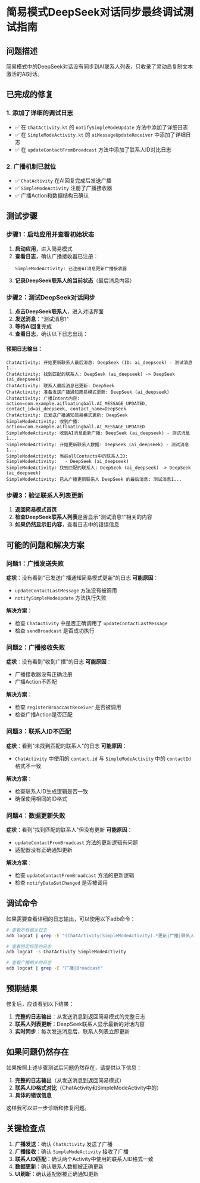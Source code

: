 # 简易模式DeepSeek对话同步最终调试测试指南

## 问题描述

简易模式中的DeepSeek对话没有同步到AI联系人列表，只收录了灵动岛复制文本激活的AI对话。

## 已完成的修复

### 1. 添加了详细的调试日志
- ✅ 在 `ChatActivity.kt` 的 `notifySimpleModeUpdate` 方法中添加了详细日志
- ✅ 在 `SimpleModeActivity.kt` 的 `aiMessageUpdateReceiver` 中添加了详细日志
- ✅ 在 `updateContactFromBroadcast` 方法中添加了联系人ID对比日志

### 2. 广播机制已就位
- ✅ `ChatActivity` 在AI回复完成后发送广播
- ✅ `SimpleModeActivity` 注册了广播接收器
- ✅ 广播Action和数据结构已确认

## 测试步骤

### 步骤1：启动应用并查看初始状态
1. **启动应用**，进入简易模式
2. **查看日志**，确认广播接收器已注册：
   ```
   SimpleModeActivity: 已注册AI消息更新广播接收器
   ```
3. **记录DeepSeek联系人的当前状态**（最后消息内容）

### 步骤2：测试DeepSeek对话同步
1. **点击DeepSeek联系人**，进入对话界面
2. **发送消息**："测试消息1"
3. **等待AI回复**完成
4. **查看日志**，确认以下日志出现：

#### 预期日志输出：
```
ChatActivity: 开始更新联系人最后消息: DeepSeek (ID: ai_deepseek) - 测试消息1...
ChatActivity: 找到匹配的联系人: DeepSeek (ai_deepseek) -> DeepSeek (ai_deepseek)
ChatActivity: 联系人最后消息已更新: DeepSeek
ChatActivity: 准备发送广播通知简易模式更新: DeepSeek (ai_deepseek)
ChatActivity: 广播Intent内容: action=com.example.aifloatingball.AI_MESSAGE_UPDATED, contact_id=ai_deepseek, contact_name=DeepSeek
ChatActivity: 已发送广播通知简易模式更新: DeepSeek
SimpleModeActivity: 收到广播: action=com.example.aifloatingball.AI_MESSAGE_UPDATED
SimpleModeActivity: 收到AI消息更新广播: DeepSeek (ai_deepseek) - 测试消息1...
SimpleModeActivity: 开始更新联系人数据: DeepSeek (ai_deepseek) - 测试消息1...
SimpleModeActivity: 当前allContacts中的联系人ID:
SimpleModeActivity:   - DeepSeek (ai_deepseek)
SimpleModeActivity: 找到匹配的联系人: DeepSeek (ai_deepseek) -> DeepSeek (ai_deepseek)
SimpleModeActivity: 已从广播更新联系人 DeepSeek 的最后消息: 测试消息1...
```

### 步骤3：验证联系人列表更新
1. **返回简易模式首页**
2. **检查DeepSeek联系人列表**是否显示"测试消息1"相关的内容
3. **如果仍然显示旧内容**，查看日志中的错误信息

## 可能的问题和解决方案

### 问题1：广播发送失败
**症状**：没有看到"已发送广播通知简易模式更新"的日志
**可能原因**：
- `updateContactLastMessage` 方法没有被调用
- `notifySimpleModeUpdate` 方法执行失败

**解决方案**：
- 检查 `ChatActivity` 中是否正确调用了 `updateContactLastMessage`
- 检查 `sendBroadcast` 是否成功执行

### 问题2：广播接收失败
**症状**：没有看到"收到广播"的日志
**可能原因**：
- 广播接收器没有正确注册
- 广播Action不匹配

**解决方案**：
- 检查 `registerBroadcastReceiver` 是否被调用
- 检查广播Action是否匹配

### 问题3：联系人ID不匹配
**症状**：看到"未找到匹配的联系人"的日志
**可能原因**：
- `ChatActivity` 中使用的 `contact.id` 与 `SimpleModeActivity` 中的 `contactId` 格式不一致

**解决方案**：
- 检查联系人ID生成逻辑是否一致
- 确保使用相同的ID格式

### 问题4：数据更新失败
**症状**：看到"找到匹配的联系人"但没有更新
**可能原因**：
- `updateContactFromBroadcast` 方法的更新逻辑有问题
- 适配器没有正确通知更新

**解决方案**：
- 检查 `updateContactFromBroadcast` 方法的更新逻辑
- 检查 `notifyDataSetChanged` 是否被调用

## 调试命令

如果需要查看详细的日志输出，可以使用以下adb命令：

```bash
# 查看所有相关日志
adb logcat | grep -E "(ChatActivity|SimpleModeActivity).*更新|广播|联系人"

# 查看特定标签的日志
adb logcat -s ChatActivity SimpleModeActivity

# 查看广播相关的日志
adb logcat | grep -E "广播|Broadcast"
```

## 预期结果

修复后，应该看到以下结果：

1. **完整的日志输出**：从发送消息到返回简易模式的完整日志
2. **联系人列表更新**：DeepSeek联系人显示最新的对话内容
3. **实时同步**：每次发送消息后，联系人列表立即更新

## 如果问题仍然存在

如果按照上述步骤测试后问题仍然存在，请提供以下信息：

1. **完整的日志输出**（从发送消息到返回简易模式）
2. **联系人ID格式对比**（ChatActivity和SimpleModeActivity中的）
3. **具体的错误信息**

这样我可以进一步诊断和修复问题。

## 关键检查点

1. **广播发送**：确认 `ChatActivity` 发送了广播
2. **广播接收**：确认 `SimpleModeActivity` 接收了广播
3. **联系人ID匹配**：确认两个Activity中使用的联系人ID格式一致
4. **数据更新**：确认联系人数据被正确更新
5. **UI刷新**：确认适配器被正确通知更新

